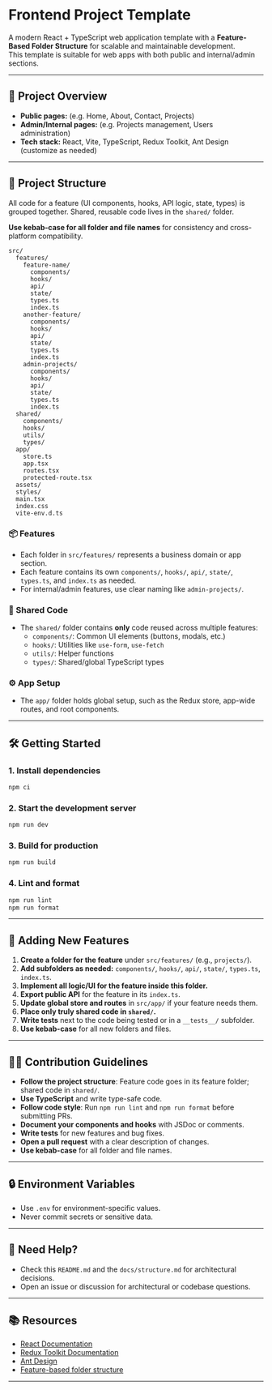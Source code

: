 # Frontend Project Template

A modern React + TypeScript web application template with a **Feature-Based Folder Structure** for scalable and maintainable development.  
This template is suitable for web apps with both public and internal/admin sections.

---

## 🚀 Project Overview

- **Public pages:** (e.g. Home, About, Contact, Projects)
- **Admin/Internal pages:** (e.g. Projects management, Users administration)
- **Tech stack:** React, Vite, TypeScript, Redux Toolkit, Ant Design (customize as needed)

---

## 📁 Project Structure

All code for a feature (UI components, hooks, API logic, state, types) is grouped together. Shared, reusable code lives in the `shared/` folder.

**Use kebab-case for all folder and file names** for consistency and cross-platform compatibility.

```plaintext
src/
  features/
    feature-name/
      components/
      hooks/
      api/
      state/
      types.ts
      index.ts
    another-feature/
      components/
      hooks/
      api/
      state/
      types.ts
      index.ts
    admin-projects/
      components/
      hooks/
      api/
      state/
      types.ts
      index.ts
  shared/
    components/
    hooks/
    utils/
    types/
  app/
    store.ts
    app.tsx
    routes.tsx
    protected-route.tsx
  assets/
  styles/
  main.tsx
  index.css
  vite-env.d.ts
```

### 📦 Features

- Each folder in `src/features/` represents a business domain or app section.
- Each feature contains its own `components/`, `hooks/`, `api/`, `state/`, `types.ts`, and `index.ts` as needed.
- For internal/admin features, use clear naming like `admin-projects/`.

### 🧩 Shared Code

- The `shared/` folder contains **only** code reused across multiple features:
  - `components/`: Common UI elements (buttons, modals, etc.)
  - `hooks/`: Utilities like `use-form`, `use-fetch`
  - `utils/`: Helper functions
  - `types/`: Shared/global TypeScript types

### ⚙️ App Setup

- The `app/` folder holds global setup, such as the Redux store, app-wide routes, and root components.

---

## 🛠️ Getting Started

### 1. Install dependencies

```bash
npm ci
```

### 2. Start the development server

```bash
npm run dev
```

### 3. Build for production

```bash
npm run build
```

### 4. Lint and format

```bash
npm run lint
npm run format
```

---

## 🚦 Adding New Features

1. **Create a folder for the feature** under `src/features/` (e.g., `projects/`).
2. **Add subfolders as needed:** `components/`, `hooks/`, `api/`, `state/`, `types.ts`, `index.ts`.
3. **Implement all logic/UI for the feature inside this folder.**
4. **Export public API** for the feature in its `index.ts`.
5. **Update global store and routes** in `src/app/` if your feature needs them.
6. **Place only truly shared code in `shared/`.**
7. **Write tests** next to the code being tested or in a `__tests__/` subfolder.
8. **Use kebab-case** for all new folders and files.

---

## 🧑‍💻 Contribution Guidelines

- **Follow the project structure**: Feature code goes in its feature folder; shared code in `shared/`.
- **Use TypeScript** and write type-safe code.
- **Follow code style**: Run `npm run lint` and `npm run format` before submitting PRs.
- **Document your components and hooks** with JSDoc or comments.
- **Write tests** for new features and bug fixes.
- **Open a pull request** with a clear description of changes.
- **Use kebab-case** for all folder and file names.

---

## 🔒 Environment Variables

- Use `.env` for environment-specific values.
- Never commit secrets or sensitive data.

---

## 💬 Need Help?

- Check this `README.md` and the `docs/structure.md` for architectural decisions.
- Open an issue or discussion for architectural or codebase questions.

---

## 📚 Resources

- [React Documentation](https://react.dev/)
- [Redux Toolkit Documentation](https://redux-toolkit.js.org/)
- [Ant Design](https://ant.design/docs/react/introduce)
- [Feature-based folder structure](https://dev.to/hackmamba/a-feature-based-approach-to-structuring-react-projects-4j6o)

---
